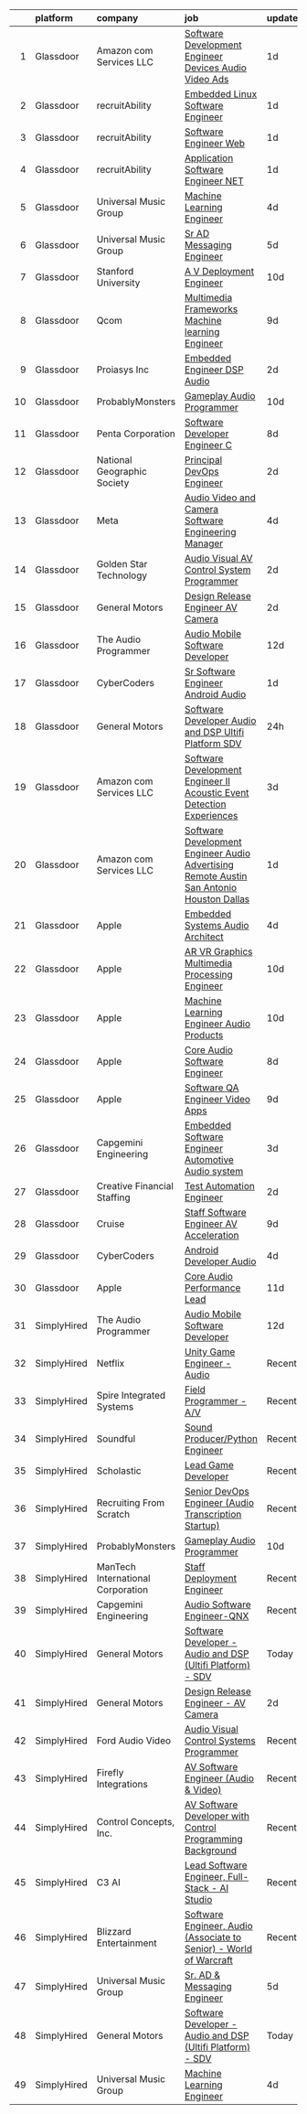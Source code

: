 

|    | platform    | company                           | job                                                                                                                                                                                                                                                                                                                                                                                                                                                                                                                                                                                                                                                                                                                                                                                                                                                                                                                                                                                                                                                                                                                                                                                                                                                                                                                                                                                                                                                                     | update_time   | location                  |
|---:|:------------|:----------------------------------|:------------------------------------------------------------------------------------------------------------------------------------------------------------------------------------------------------------------------------------------------------------------------------------------------------------------------------------------------------------------------------------------------------------------------------------------------------------------------------------------------------------------------------------------------------------------------------------------------------------------------------------------------------------------------------------------------------------------------------------------------------------------------------------------------------------------------------------------------------------------------------------------------------------------------------------------------------------------------------------------------------------------------------------------------------------------------------------------------------------------------------------------------------------------------------------------------------------------------------------------------------------------------------------------------------------------------------------------------------------------------------------------------------------------------------------------------------------------------|:--------------|:--------------------------|
|  1 | Glassdoor   | Amazon com Services LLC           | [Software Development Engineer   Devices  Audio  Video Ads](https://www.glassdoor.com/partner/jobListing.htm?pos=128&ao=1136043&s=58&guid=0000018277117ff895fbe2cc4c1ccfe6&src=GD_JOB_AD&t=SR&vt=w&cs=1_60962e5e&cb=1659855012202&jobListingId=1008054960608&jrtk=3-0-1g9rh30112i74001-1g9rh301jih5g800-cf048f911824d4c2-)                                                                                                                                                                                                                                                                                                                                                                                                                                                                                                                                                                                                                                                                                                                                                                                                                                                                                                                                                                                                                                                                                                                                              | 1d            | New York, NY              |
|  2 | Glassdoor   | recruitAbility                    | [Embedded Linux Software Engineer](https://www.glassdoor.com/partner/jobListing.htm?pos=105&ao=1110586&s=58&guid=0000018277117ff895fbe2cc4c1ccfe6&src=GD_JOB_AD&t=SR&vt=w&ea=1&cs=1_ec9be548&cb=1659855012193&jobListingId=1008056063426&cpc=C3517E2410EFB392&jrtk=3-0-1g9rh30112i74001-1g9rh301jih5g800-985c71cbc24c68eb--6NYlbfkN0CGG9KWCDlpnNsyBDyIiP_Q0811kl3MMa1wmNp0I1WtkTaTZU1gJWaiKEGe9oYuZ3CLJpEPy_NdrcCKDqx-oF1RQZhjFpNyvkJ2KWt41UqBLIS9h3jORJuXsE1b0jk0apAyExV63sXROLFOic9C42l0DdcV-5r3886gNoi9KcSYxaHEMFmIacGZHVimv9PntZwX9NhBJszHlRyNRL4wPg4HWeYE5OhYhBT8S-IZGItEoKCSRRS7WM0EXwSsM_7rmROIxyAyiJ_TMay7kSrmeUMsDkvKBcx8IcDhtXP4QtfkewSt1W1raiRsYbDqLkyvGnFw97LvLFxtqdp4lNjsB1sKS9CLk1jRzUtp4Np_iB6WlfKjCxM5L1AW355v40F9tqmYTOaXpche6tcrs7Npr-nJ4U6XlXEJMoYBhdclH-UGuCy_IAYzpfpp3LRU_nm9P4_xmmVTce9TNL8BG9korqoM4nJ7szjKdt6PjGOesNtcjEHDiNJMar-imrcEakRoxdTwtHkvqBnsmr52UEJP4g78)                                                                                                                                                                                                                                                                                                                                                                                                                                                                                                                                                                             | 1d            | Anaheim, CA               |
|  3 | Glassdoor   | recruitAbility                    | [Software Engineer  Web](https://www.glassdoor.com/partner/jobListing.htm?pos=111&ao=1110586&s=58&guid=0000018277117ff895fbe2cc4c1ccfe6&src=GD_JOB_AD&t=SR&vt=w&ea=1&cs=1_7b75a3d9&cb=1659855012200&jobListingId=1008056063431&cpc=3DB599BF2F4828F0&jrtk=3-0-1g9rh30112i74001-1g9rh301jih5g800-5d284100b6cfef29--6NYlbfkN0CGG9KWCDlpnNsyBDyIiP_Q0811kl3MMa1wmNp0I1WtkTaTZU1gJWaiKEGe9oYuZ3CLJpEPy_NdrVbgbDVyCjbalbiz3W4hbNRCQecK7odJsymeaL1He6CEaA6KoUhtqoZvY2J9IPs72UfkCfTy-6t9TqA1z8K9lgQ1sAM8lSfJGRyHoICFHNdkBDAmlSOFt1GKaH8FfQO5O0hKMPk9WsHHB-rsSBymHEgqdW_oTRzaNSoNcFSwDGW4ZmG5rXHsbqEJoIMnKTv6CT3YOPnT1DH3dgg-69Y_rbpd_zbB-hSyaBPJBpaTQYOSow3DM0dQ9EenIFeIat0w62vOSZ6U0ONwk4DTYsRY35k5Z8CsBz15Mosaeuywm__fwz6vIFKB1r-YBijDmg9thvPvGNmj8BRXr0mflLGiUCLXm1GiQgXjVM_zdj8xryjlUAbAlqUXjuJlzogxCM2ZesHZYVJ77HbWrNmh8Hn1ml2WedSuM6t73oSGEPVBypB6NEWaFMg6AoVJb3d66R5vM01Z9IALU7De)                                                                                                                                                                                                                                                                                                                                                                                                                                                                                                                                                                                       | 1d            | Anaheim, CA               |
|  4 | Glassdoor   | recruitAbility                    | [Application Software Engineer  NET](https://www.glassdoor.com/partner/jobListing.htm?pos=113&ao=1110586&s=58&guid=0000018277117ff895fbe2cc4c1ccfe6&src=GD_JOB_AD&t=SR&vt=w&ea=1&cs=1_d38b50d9&cb=1659855012200&jobListingId=1008056063428&cpc=FA84DF7EA1EC2398&jrtk=3-0-1g9rh30112i74001-1g9rh301jih5g800-12aa4dc1b22e5769--6NYlbfkN0CGG9KWCDlpnNsyBDyIiP_Q0811kl3MMa1wmNp0I1WtkTaTZU1gJWaiKEGe9oYuZ3CLJpEPy_Ndrcw1V1b_z7Gy-clwR5tcezVdxcb72FHVSSXantAScYt07qC0aq_ivJZdDuQ3_q1y4EHhFDmM4Q1b4Dh32ZX7LTvufj9vChR8Dt_3l79iR21JVuHyXhIk--5zsw_VjKR-qZR8t0O1kd6HySPaNC_M7ck-CpVbFZiT2iqKiaZSQ2Jw-H4bKcFE6ISD9NR9z24F1gFdjbtK6KtImLa-ekx-nKrxOQxIZ_VRWR8ePqcan_89nJQCFverbaqldiDkpW3Pt393FpOkiU1PBwsJGkRrInm0W9GwXfEGtqMiR8ZYuO-52jNbjUd3dStassbftgPu9or5u5ZlU5v-fCbMJ9MIl8IlhkRY70VghCYaSkexYhLjV1ygfqpLEO6QX48ZwufCh1qawVfYd8LWk2PAjwN1J-MkIm9kTSRML_Uyryq0TJyvlI2YgaGGmJupPFfpM6O45YtqM_Bm_j9R)                                                                                                                                                                                                                                                                                                                                                                                                                                                                                                                                                                           | 1d            | Anaheim, CA               |
|  5 | Glassdoor   | Universal Music Group             | [Machine Learning Engineer](https://www.glassdoor.com/partner/jobListing.htm?pos=123&ao=1136043&s=58&guid=0000018277117ff895fbe2cc4c1ccfe6&src=GD_JOB_AD&t=SR&vt=w&cs=1_34c49ac6&cb=1659855012201&jobListingId=1008048376434&jrtk=3-0-1g9rh30112i74001-1g9rh301jih5g800-37c3bc3a8c627dd4-)                                                                                                                                                                                                                                                                                                                                                                                                                                                                                                                                                                                                                                                                                                                                                                                                                                                                                                                                                                                                                                                                                                                                                                              | 4d            | Charlotte, NC             |
|  6 | Glassdoor   | Universal Music Group             | [Sr  AD   Messaging Engineer](https://www.glassdoor.com/partner/jobListing.htm?pos=121&ao=1136043&s=58&guid=0000018277117ff895fbe2cc4c1ccfe6&src=GD_JOB_AD&t=SR&vt=w&cs=1_1c1aa11c&cb=1659855012201&jobListingId=1008046222380&jrtk=3-0-1g9rh30112i74001-1g9rh301jih5g800-1842bdc6e053304f-)                                                                                                                                                                                                                                                                                                                                                                                                                                                                                                                                                                                                                                                                                                                                                                                                                                                                                                                                                                                                                                                                                                                                                                            | 5d            | Remote                    |
|  7 | Glassdoor   | Stanford University               | [A V Deployment Engineer](https://www.glassdoor.com/partner/jobListing.htm?pos=124&ao=1136043&s=58&guid=0000018277117ff895fbe2cc4c1ccfe6&src=GD_JOB_AD&t=SR&vt=w&cs=1_ad26223b&cb=1659855012201&jobListingId=1008033533067&jrtk=3-0-1g9rh30112i74001-1g9rh301jih5g800-d5909d11ea1ebe5c-)                                                                                                                                                                                                                                                                                                                                                                                                                                                                                                                                                                                                                                                                                                                                                                                                                                                                                                                                                                                                                                                                                                                                                                                | 10d           | Stanford, CA              |
|  8 | Glassdoor   | Qcom                              | [Multimedia Frameworks   Machine learning Engineer](https://www.glassdoor.com/partner/jobListing.htm?pos=120&ao=1136043&s=58&guid=0000018277117ff895fbe2cc4c1ccfe6&src=GD_JOB_AD&t=SR&vt=w&cs=1_bd08827a&cb=1659855012201&jobListingId=1008036936094&jrtk=3-0-1g9rh30112i74001-1g9rh301jih5g800-139959b0956e6886-)                                                                                                                                                                                                                                                                                                                                                                                                                                                                                                                                                                                                                                                                                                                                                                                                                                                                                                                                                                                                                                                                                                                                                      | 9d            | San Diego, CA             |
|  9 | Glassdoor   | Proiasys Inc                      | [Embedded Engineer   DSP  Audio](https://www.glassdoor.com/partner/jobListing.htm?pos=126&ao=1136043&s=58&guid=0000018277117ff895fbe2cc4c1ccfe6&src=GD_JOB_AD&t=SR&vt=w&ea=1&cs=1_1579ce90&cb=1659855012202&jobListingId=1008053743875&jrtk=3-0-1g9rh30112i74001-1g9rh301jih5g800-659437cdbef56ec9-)                                                                                                                                                                                                                                                                                                                                                                                                                                                                                                                                                                                                                                                                                                                                                                                                                                                                                                                                                                                                                                                                                                                                                                    | 2d            | Framingham, MA            |
| 10 | Glassdoor   | ProbablyMonsters                  | [Gameplay Audio Programmer](https://www.glassdoor.com/partner/jobListing.htm?pos=117&ao=1136043&s=58&guid=0000018277117ff895fbe2cc4c1ccfe6&src=GD_JOB_AD&t=SR&vt=w&cs=1_a5f705f0&cb=1659855012200&jobListingId=1008033886214&jrtk=3-0-1g9rh30112i74001-1g9rh301jih5g800-d9820e05f0459027-)                                                                                                                                                                                                                                                                                                                                                                                                                                                                                                                                                                                                                                                                                                                                                                                                                                                                                                                                                                                                                                                                                                                                                                              | 10d           | Bellevue, WA              |
| 11 | Glassdoor   | Penta Corporation                 | [Software Developer   Engineer   C  ](https://www.glassdoor.com/partner/jobListing.htm?pos=119&ao=1136043&s=58&guid=0000018277117ff895fbe2cc4c1ccfe6&src=GD_JOB_AD&t=SR&vt=w&ea=1&cs=1_f23294c8&cb=1659855012201&jobListingId=1008037831208&jrtk=3-0-1g9rh30112i74001-1g9rh301jih5g800-d73255a299afaf29-)                                                                                                                                                                                                                                                                                                                                                                                                                                                                                                                                                                                                                                                                                                                                                                                                                                                                                                                                                                                                                                                                                                                                                               | 8d            | New Orleans, LA           |
| 12 | Glassdoor   | National Geographic Society       | [Principal DevOps Engineer](https://www.glassdoor.com/partner/jobListing.htm?pos=122&ao=1136043&s=58&guid=0000018277117ff895fbe2cc4c1ccfe6&src=GD_JOB_AD&t=SR&vt=w&cs=1_afb730c0&cb=1659855012201&jobListingId=1008053658785&jrtk=3-0-1g9rh30112i74001-1g9rh301jih5g800-a115417848ccf36f-)                                                                                                                                                                                                                                                                                                                                                                                                                                                                                                                                                                                                                                                                                                                                                                                                                                                                                                                                                                                                                                                                                                                                                                              | 2d            | Washington, DC            |
| 13 | Glassdoor   | Meta                              | [Audio  Video and Camera  Software Engineering Manager](https://www.glassdoor.com/partner/jobListing.htm?pos=102&ao=1110586&s=58&guid=0000018277117ff895fbe2cc4c1ccfe6&src=GD_JOB_AD&t=SR&vt=w&cs=1_811252f3&cb=1659855012189&jobListingId=1008048424140&cpc=1D891ED3EFC3904E&jrtk=3-0-1g9rh30112i74001-1g9rh301jih5g800-2f3e3f080289ccc8--6NYlbfkN0DYl4UJW4r1Vl7FEn6T9F-rD9lpC-0oMJVSiWjK_MGUd8e8cHXcpv6KPyjLHZEfqkUkuW4FeZdGHDOYIbKXpOVzpgHYmd0Mdxqbqr9bWX3wOX-YPwUGzzOCVebAPW5gJCa7KI4uayUPCSFg0Fa9x7a0yOW_XMVHtA9I4R6GFxvKRwny0T-wmqiD_LqxCY-RiiVsN9NqARkNrHqzcRdzUdLGNSNkd9M_gUJPpuT8C8tAl7JuQO43ijZLfnLGL5JjmcE0zbHcnKEedVzBAtxI3tTJV9kW3mAnEaC0AHthq7z4DG9tQVjGejU8UCcb4i2Z-J2-U6cJ6E0MNz-ktmozfNN1N-SXSvi-ZcM_W49RwmRkzCgfv-Ze2OrPOpYHifmSTpUQAOCbTx8Rejep0at1Ffkflvw5Hxb2QQGgaLeUwJbJ0PZGZO0sTirrC_X--L9Gu8H3K5cC37XV23e04lWvnZApC8l669vqcZsfuKuTbwmsyl4-kKSBMulMllKvu7ek6SnM79Gmxofs5xs1tvaqfOG8AxnWkWa_DvXVpdpaAf2e0wWcJjmhyNT2liejxoelsVDekifDCK8gS48Nj-4gfjzLte_-lSU3dyUVCA6Twr5q_LvRet3RyRkwy7CU_yje3xmkBkvX1jKDTs4Cv43kSyfmGMa60iahx6vMIraUoCwI-UKpNpHT6vjYVsLG67uT2dvS4ihRR3_TPPVpfxa8sAhAwTbATuCJgmz6umfimfEyGn_zq2t0HfI1AL9v20kFvJTs_FKKbXQHlPdz8J19XRJxil0QARIx4fT6NOh4D5ybPWTs2Ysup_YnZ08-dxPdHZxnKenUg8FuSoDDvWFkfsxvx4kYW58JJrkfQD1UKvNb9_NZIwdrbYGXvSiDAwe4A0qPd_8MQWvuug5IN3M5nRxZd7vUQ4JQCZU_MeegodPXd0QJkmyyln-z3l2QDHX3siu0W2ItZCaBnyzSLgfftwV8YwpmZOBJrU3PlFyiNotg0MMJBMzgzuMTDiZU_ihIEd1-T6lOa2a__AlJcf2Ihpa5TBoDd6l_leBoGsJzLdkgBg%3D%3D) | 4d            | Burlingame, CA            |
| 14 | Glassdoor   | Golden Star Technology            | [Audio Visual  AV  Control System Programmer](https://www.glassdoor.com/partner/jobListing.htm?pos=130&ao=1136043&s=58&guid=0000018277117ff895fbe2cc4c1ccfe6&src=GD_JOB_AD&t=SR&vt=w&ea=1&cs=1_f3283369&cb=1659855012202&jobListingId=1008054205957&jrtk=3-0-1g9rh30112i74001-1g9rh301jih5g800-7720c9bd74491139-)                                                                                                                                                                                                                                                                                                                                                                                                                                                                                                                                                                                                                                                                                                                                                                                                                                                                                                                                                                                                                                                                                                                                                       | 2d            | Cerritos, CA              |
| 15 | Glassdoor   | General Motors                    | [Design Release Engineer   AV Camera](https://www.glassdoor.com/partner/jobListing.htm?pos=129&ao=1136043&s=58&guid=0000018277117ff895fbe2cc4c1ccfe6&src=GD_JOB_AD&t=SR&vt=w&cs=1_62f37a01&cb=1659855012202&jobListingId=1008053707807&jrtk=3-0-1g9rh30112i74001-1g9rh301jih5g800-fe5bca74621c6890-)                                                                                                                                                                                                                                                                                                                                                                                                                                                                                                                                                                                                                                                                                                                                                                                                                                                                                                                                                                                                                                                                                                                                                                    | 2d            | Warren, MI                |
| 16 | Glassdoor   | The Audio Programmer              | [Audio Mobile Software Developer](https://www.glassdoor.com/partner/jobListing.htm?pos=116&ao=1136043&s=58&guid=0000018277117ff895fbe2cc4c1ccfe6&src=GD_JOB_AD&t=SR&vt=w&ea=1&cs=1_b97619eb&cb=1659855012200&jobListingId=1008027500128&jrtk=3-0-1g9rh30112i74001-1g9rh301jih5g800-5577c34fff10c438-)                                                                                                                                                                                                                                                                                                                                                                                                                                                                                                                                                                                                                                                                                                                                                                                                                                                                                                                                                                                                                                                                                                                                                                   | 12d           | Remote                    |
| 17 | Glassdoor   | CyberCoders                       | [Sr  Software Engineer   Android Audio](https://www.glassdoor.com/partner/jobListing.htm?pos=114&ao=1110586&s=58&guid=0000018277117ff895fbe2cc4c1ccfe6&src=GD_JOB_AD&t=SR&vt=w&ea=1&cs=1_7b1ef44d&cb=1659855012200&jobListingId=1008056008914&cpc=F4EED0218A761C36&jrtk=3-0-1g9rh30112i74001-1g9rh301jih5g800-5325957d0a39f5a1--6NYlbfkN0CpFJQzrgRR8WqXWK1qKKEqALWJw739KlKqr2H-MSI4eoBlI4EFrmor2FYZMP3muM1R3d7150P3Mg71lHRiHJoi1MpELDGFi1gMyzNMr-2iMKidvI62HnROANrcFuUGYJxFOPJ6ODQc0z41dr_pvRnLJfgqB7TWwGxYEcSTTLH0gIQeNLne2hePtPyuFEiAcuacvbyzjhdGbCzGQ-bbE-3pPHKkTw05fjReL3A1YeW0uSktz8WS06Xwsl0z1UeZqw6Nl9t1cQVEOFAjwEOecjbPPAbLcIcVUnL6VfAvWde-aHp9oJJRBuWjpeVVAAsAZvwwEai9jxWrX12Qt7tg_OyXLO9B37XhUUfNohojAMhIJZuoK9TjI1V8rJmTq_VbG7p3bH3LtashLaRlFb8e3m8_7OUNn7QhlEHLBHzK88y2pdoeuWjEDcfWwV4teJm3BxS3-dCmJxdu9k6Z4UOOZUUx0RcmfQiWRRGb0zAlSPjc4Slei4E-WV8dgz75MeNTNaUEm8eAkoGen8DCM10PI8L1KLpFrrc3ftyfLGmY-8Ll74KQHWetrIf7xNZx2e3o77nCljS0KaB8_XvUghNfVIn2vWR-EmtJ8lDgPUq3TpWix-3H7PWqXSdAgupzH8bn8sGVtCDF5Xt0LNsccVN9zaHwkqVH4RpYVOJadLPGJwvAqXJL38TzoKKxH1zvU0kh6-_5nMnHiT1o0VHrSrh7S-PXyDduYpeAYr2vbMQHi6FCHxnKG4h4iXGtGxymWAL2ns1RKFxF0f8Hn0PtjB4dLF0gyXoWMA5KD3wzcjvoazUQPtXM70KMIQnB3G5sTuKWfeatvyV7J0MDx89VAMiG6eUQpk1va3CCpmBsgrzkPlSxbg9wjMiOL0T9B7cNSgmzGdA5DaYJqbEgvttd2MTNHp-seZQFOBUPnDOOQ7xq4Vl7CnDc9bmfrDoKk3-wG-0w78e6pHYq6J1hIGUyUZS8bb3C8ggngpt2BiTfAasGlU1dPQ%3D%3D)                                                                            | 1d            | Encinitas, CA             |
| 18 | Glassdoor   | General Motors                    | [Software Developer   Audio and DSP  Ultifi Platform    SDV](https://www.glassdoor.com/partner/jobListing.htm?pos=101&ao=1110586&s=58&guid=0000018277117ff895fbe2cc4c1ccfe6&src=GD_JOB_AD&t=SR&vt=w&cs=1_5662955d&cb=1659855012187&jobListingId=1008057355346&cpc=217C45A42544DB93&jrtk=3-0-1g9rh30112i74001-1g9rh301jih5g800-99646fdc6051510d--6NYlbfkN0BqJjBsvJkVIRVupdyx-l7jJlkPL5nU6SVET5Mq4mDejYNChVrcc2tY96PpIzK0iDT0-ppvSntYXGkUM2KhYu99tfSnugkZndyRRc8xeEkvwvOs8rCY5qV5-3o2nfu_3306i60c-R3nDHkK36viQ8blFw1GFBRHDmZB0ZneN-0NpuQ4VhuDrGPGcudKla84xOWG8U-L9rHFoXXRj_1LpZbBpQzDtkiiCgX_vsAvrTlbLNJPoxyYwULdsmznDjRJp1SuJHuH2jT-IbvfY9WWxs55n390YG_fAk_4o_ouNitxTfEyhkfE_ngPvl2tNEHQLq66ocvMLaJ1y5V07L8H4ZglGjmHRlZ5M2owl4d5tOpVkUsy_EiSyc6WPIzGboaYXsS7BoAR7C1f3GC6Ujg-_1yCMOAS57ZA5s9bpFC_LE1VL0rq3NgaqG9SMATvCLSB9HNxRvcTqKt7IfxYxFQoaak2EO_Bm5tBSb4B_axnhcgHlWtyKRCF4F2IqBDX2nLHRgTgR_uKXPymuMyZl2zFTVqoV8Mlxlbq-6fjdCb58SsSA2JM9co3xablcCw1X250ZyNr8PTLdKU4ug%3D%3D)                                                                                                                                                                                                                                                                                                                                                                                                                                                                                            | 24h           | Warren, MI                |
| 19 | Glassdoor   | Amazon com Services LLC           | [Software Development Engineer II  Acoustic Event Detection Experiences](https://www.glassdoor.com/partner/jobListing.htm?pos=127&ao=1136043&s=58&guid=0000018277117ff895fbe2cc4c1ccfe6&src=GD_JOB_AD&t=SR&vt=w&cs=1_44a7d4d0&cb=1659855012202&jobListingId=1008049350677&jrtk=3-0-1g9rh30112i74001-1g9rh301jih5g800-deab3c902481359f-)                                                                                                                                                                                                                                                                                                                                                                                                                                                                                                                                                                                                                                                                                                                                                                                                                                                                                                                                                                                                                                                                                                                                 | 3d            | Irvine, CA                |
| 20 | Glassdoor   | Amazon com Services LLC           | [Software Development Engineer  Audio Advertising   Remote   Austin  San Antonio  Houston  Dallas](https://www.glassdoor.com/partner/jobListing.htm?pos=118&ao=1136043&s=58&guid=0000018277117ff895fbe2cc4c1ccfe6&src=GD_JOB_AD&t=SR&vt=w&cs=1_f281c5da&cb=1659855012201&jobListingId=1008054950380&jrtk=3-0-1g9rh30112i74001-1g9rh301jih5g800-2572665231379516-)                                                                                                                                                                                                                                                                                                                                                                                                                                                                                                                                                                                                                                                                                                                                                                                                                                                                                                                                                                                                                                                                                                       | 1d            | Austin, TX                |
| 21 | Glassdoor   | Apple                             | [Embedded Systems Audio Architect](https://www.glassdoor.com/partner/jobListing.htm?pos=115&ao=1110586&s=58&guid=0000018277117ff895fbe2cc4c1ccfe6&src=GD_JOB_AD&t=SR&vt=w&cs=1_0a28df2f&cb=1659855012200&jobListingId=1008049134557&cpc=3BA4CE39D5B5DEF5&jrtk=3-0-1g9rh30112i74001-1g9rh301jih5g800-690c2dd446c4f006--6NYlbfkN0BvKrLyj5gPmtZO9T8euul8TCxuuKNOtzRJOomxnwSEodTz2Bc-sPZlO_uSwsktAeiU4zHegBUZpi8XPw-oxS-goSYRuOFtrHA2dQx3EICNZAM4u9SUnWZ2C7HeU5IEJ_gqpDMuel2quIFnlxzH2btZTH67CRdqcqu7Q-txdmyljfsPpcYhAtI55H3PtZ2ZlIcyHfQIdRd3UBH81nT1QH3AMFOENaZfob7nQfemjBA-RjNj8WhgYDnthMEpfPfmjNP0kDAYhV-TbG6K8AJh3daSJlzhWSKNTZ7I0sikFMi9zmq2rH0I-vy6-oCesFl0SPNynFb75y-OBcd5oA2sBFMwJF8z_CStTEW8VzJZp3G-mWNoyaOqkCu2AZ8Lq8_s_9t0zkLIvcByF_O0Z8ozXbKNijht1mrwHAI2TQvpQq694jUvSxXJwpTGOF5aygCorQxQ_wgiF8KM90uRqQW-ztZlTb7X8KfAnp8qXdMAJ4_Q_xUVwFcnUT5lbb0Gn6WY6xmLpXS1dd65s2e2dNCSY_AK0LcqATTgzYy_0fWPPGYwfsamWvANqnpFr7aqKw09UUt13BWH3Ml0g1d-hCt6VKCt8UG0Z6Z8SKPZe5_0HDqvp1iOvaiavgSJbwU1Mxry0J2fZlzLzRX-xS6d_CF9cG_JJoqv7eDGraPMl_4C7h_BGGuYSufCi6Lke5vXjjKyZ8XdISRNkRsGlN4WblEyrh4wIfFT3SapmfjKMskcxUQF2oPU9e6NZuBmk0KMlIRabkfi9Zn0GIdZCd4EJ_PE8-KYjFr5m-n8h_SBZ6aZtG9s0hMEfCBS6KW2C_R4fvGkeAqxbPQCtsES9P0xTH1hBDMsntkCg444bC3BJxPNZpI-5vYwoeouJ3HyGAISBkDX8s-UyWxz96Ka-egk_7oBZj_mL-WJlwQbo4lOd9srm0h-wUs_ILAuYpxZfCiV2rHOZH0wpOxS9KwE1ogtBoe3xJ6Q)                                                                                                                  | 4d            | Cupertino, CA             |
| 22 | Glassdoor   | Apple                             | [AR VR Graphics Multimedia Processing Engineer](https://www.glassdoor.com/partner/jobListing.htm?pos=108&ao=1110586&s=58&guid=0000018277117ff895fbe2cc4c1ccfe6&src=GD_JOB_AD&t=SR&vt=w&cs=1_b50bfb36&cb=1659855012198&jobListingId=1008032497110&cpc=C4A69CCDBB3B9599&jrtk=3-0-1g9rh30112i74001-1g9rh301jih5g800-c014a12952b24f75--6NYlbfkN0BvKrLyj5gPmtZO9T8euul8TCxuuKNOtzRJOomxnwSEodTz2Bc-sPZlADHp0xxmf8UDg7Wsy5zwi6IKZ49qjVcmzwfkwEGZdkTC0p5Zel-KIQw_vw_g0O2Cx7bahzzv6uRweq12Tye9PKkwe8Cs74iAPab-k3Uvr96HzxdaJnKN1gyuxGFcfN1QQXmYmWAZwFn-lpe7KmvvzF6tkE8A7ixp23d7oKogvLRblT9ZJ6uPMoAbKKqCTMR4Mm3rZSuYRtDi39FRGve0j1L-H0Qr7TdpR9Bmwe-_IQbAcFjuAwit7zU8KVwtxHN1q17DX4EJqwwXDvsIwbSM3G1fSNM39zdv4FIJIbL2CihyWOYyIUBKCLWm8m4dchbcDUnony48xFfqYFOijW2x0SQjmVmOIXHb1iKb2h-yWIFMfcdIIjRx7nfQx-tsYz-juQk-phLg2HN_enUMcfLgycoY4T_FGNblQtyTS3WbrNzhgbHtJ5bLwoyCMqBWjD71OgdKP89zJBY1KSj2JOBBIvJjvMe6sVObSesjtLyFUEVnnQbWbEh5p2Y0CNQLgF3AzvcPr-4mWqV25MNqEr84YYOLVjhm3Ij1Dd1DbEdChPfY6LoB-6D0bOJdFJ1FeldDlb8_R84kJ-X_zIBmHaPhuOSDitJ1aObxNwvWVu6OjD_hvEz1LeYSfmaeNP0RJr122yRrp3TFMWnnkxWnpE6DRlVWH3uiK7oRybVFvFJqC7vH2vJdhqj1GF_5VsjryZWGP1WZVrEDpWrlhRm3CXiDlghnDdC-rVyaTj5npJoZA-DXIlbeiL6uqLkkEjcqZdoHC3--ucWxp38CHvDgjLeCeyid0-u2qIGyUYkcX1D6VZ3WFJMSRaAIGe7uasgPBZsSvgy4eB-WZsv1IvFCcHyLJeIc1EqVy76xUb-RPBp5zCmetoHuD_T4A8t-7YNGdqYBS9QIKTEWm_U3kzAgWIWpTQtbv2pkgoqSCUdfinMhkZI%3D)                                                                                       | 10d           | Austin, TX                |
| 23 | Glassdoor   | Apple                             | [Machine Learning Engineer  Audio Products](https://www.glassdoor.com/partner/jobListing.htm?pos=109&ao=1110586&s=58&guid=0000018277117ff895fbe2cc4c1ccfe6&src=GD_JOB_AD&t=SR&vt=w&cs=1_76c78dca&cb=1659855012199&jobListingId=1008032497230&cpc=B076152010A3B66C&jrtk=3-0-1g9rh30112i74001-1g9rh301jih5g800-2233220038d1d842--6NYlbfkN0BvKrLyj5gPmtZO9T8euul8TCxuuKNOtzRJOomxnwSEodTz2Bc-sPZl8WPllYOnI2jMOUC5unZTn1X2Ml_o7yeoma_00Ty-rqNS7fUgPCpb3cL61x2yRpuG-9qblstdrin2xKRXHsl_ACE1WmxcruYDX0jrMBDGKb_N8QaO8-ChzGJjWXaawzgJZHzMsTBXpf3Js83gjsVOL1BVlW94tlWDhoZp88EnaHE0-crI1fDSOdSCvAIoilAtCSvRhGU1kRhTXBtUhFEXUL08zJE_GuDmH_D8OvLGtL2eZDGSVRRKC5XY96LzOwzA_aQW3t7ewxr1MiEfYwar7Ho4_3KzrtrveT46zAyHMEpIcqSy_zSsanlo9nsiioNVYt-1dC9QLRnZnpDVADqI0lvIN489kVVSha7RPlvkF-q_J1S4397KaQPwDyUIMLbMTTlrJcKwuxKH-rfjKBWx8GdrRMIxDUGvVUmxOLFS6UDdo8QGsdyLTL9s7Mr4l6hQmZ0OiY0ZTLl0zs5FYTmRaa_B5LfLmY74Ydeyf_TP4uwmexUjQwQkG6vb6Q7C9pz3vKNx_T82xVLYWZjVUJf4Gmw2oKWaNG0Evu7un_DmkY3-E02n0NsogDE6q4dZMdu4DR2HK48gY40QqpIstmtyIMjUjKK9kLsXpbbj8uhlFCu2mZ2X2HX1Co7X7OLxf5CUOiquyGtI_9M6SHbSjixrvU9od2FVbzM1PudiKOuiTnAXsx1M-Rw9vv4-5Nmp5IEP6YQT4P9MznXxM_9CvzHXFPkQpxM0mrmFAyuy3BIUDkbemQfkYjMCrbJ1fgd84lnGUoyeRzJBhKRNxkaLxG4bJL61gEheaAfRKvhCygQhIa6hly9q7fgkd_JsXySfcDAS1IofFzEXeNooD2AeWGR3TkRQwv50-GuSJ-beJXdEH-LyhfZ3HZyqt0vXW6CPmADDNZ_zh3_UvFJyv5sGy2YmFPSekTjsqHOPhqzSr9dmAvang-eJleAVvw%3D%3D)                                                                             | 10d           | San Diego, CA             |
| 24 | Glassdoor   | Apple                             | [Core Audio Software Engineer](https://www.glassdoor.com/partner/jobListing.htm?pos=106&ao=1110586&s=58&guid=0000018277117ff895fbe2cc4c1ccfe6&src=GD_JOB_AD&t=SR&vt=w&cs=1_11e5eb55&cb=1659855012194&jobListingId=1008037474064&cpc=FB7E4A1762AE5BEC&jrtk=3-0-1g9rh30112i74001-1g9rh301jih5g800-fc681dfc82c9c49e--6NYlbfkN0BvKrLyj5gPmtZO9T8euul8TCxuuKNOtzRJOomxnwSEodTz2Bc-sPZlC5mDe-NOaJhowMPiq_AlqI6CVysiVSntqNOhwJ2jCgfg4X4NH55gD3QuJw2dXtgF_FloSSaykJKG2m92lIQdELOQd3tQY5ZyHFJqBDTQD72gytyrubtY_srSQQUjBpDBKgqTDRmtD1p8Kyu4JqKkoteXXjrdk37SBnvKEu7xuHp0DJu6NEGrXWx0dtsfdBoz_LZ0-YnYhW8V_BvlrWKZzB2P5I4Y-T2wgFNHdbzJjxdXexaXzZsh8t6Rg8ygAPdq8VT0JbI6E2jRmBHG1zNrVQn4RyWj4Tt_UxQ8ZVrDNhcPWt2whObcRVR1omdvXs7BbgcN7JLlZopUtR57Ph8TN3dm-9Axjb7DmT-QuhjyVHkPmkS4eVoQLiVpRnlQ_WD6VpVggracfs5XitZrYOZYRv0gwlJcrITm9mdc5CQdXfgL_MwFkgdkk5dCd0HA4qG23zofOaKBCU8fRZj5WNYSoS5LeW2GczU1g28ZIE4x1uSET_fShqz7EQ61S2jjQWu93ljfvT-kejLrw7ZezOltHM2bT58pqTxyJP0UHcDfLUqAdtnFbkaKqttcqR5dKR04EGYhqqh4jOucERkD1ijsRS-c3zgB3xBlg8xDY3xNWk0-7ZiHfaKzOhpkaYSZSLdrNh8dzfg9Egs61jSlopflN9xWrq-VxztPM05o5gop0kElj0IX5pdjHAeEpwY0--ijVS6O0Mje-a2KkpPTqa-GuN3nzgFzGpiuHGaiL9yW4mEKHMfDgUbTfXjmhupeO_YSIwVMc-EQEBbNk5MlLS7HYPppDWi3Kl01_uqaxLhvb9OOS71ITDzZmH5_H2FAFPl8rm8SYDbYKArDnqjAJE8vTvBXbY6wTN_B8GAtSpiMuvMMqZ_yX_MuoXiJs47RTpYQUeQKYwBxLTWKpNeU9RLvWgIJqXI0tTqz)                                                                                                                      | 8d            | San Diego, CA             |
| 25 | Glassdoor   | Apple                             | [Software QA Engineer   Video Apps](https://www.glassdoor.com/partner/jobListing.htm?pos=112&ao=1110586&s=58&guid=0000018277117ff895fbe2cc4c1ccfe6&src=GD_JOB_AD&t=SR&vt=w&cs=1_2e167824&cb=1659855012200&jobListingId=1008036908067&cpc=AC285F3A3ECA6BB0&jrtk=3-0-1g9rh30112i74001-1g9rh301jih5g800-dabdf8d92c3982ab--6NYlbfkN0BvKrLyj5gPmtZO9T8euul8TCxuuKNOtzRJOomxnwSEodTz2Bc-sPZlt2Zgji_QUXG05FmPmPHveF-Gg-IePH87CLIq70BJsMwyNPY7xIvv1yEeO0Q9Z_YfJpVaeh2pofn8C3h1GA0CBqzmHSZACRjSIo4grlM7zcexUS-MqYvDGDZoY7VW-04p54taiHVxS9nb2BUsC3RhFpjuXhvGqoh-9ESsBzZ2m2Eizpnv1Qf0t9jH5S5XUDEW3M50Awi_mVZnSS7orB2RrmRLRe1RZ4GyYEJq1HGeH3BpTw2dWkjA91Xb6Ze6AC4lp1M2TLvvdAkTlXJGWlALmWmGysLNt0Ly25mrwO1Lkf7Gd8uJDfL-8nPe5r4CuQJ_HggrV5AhKDwDPH3EtJcj2sufyCxlwmWHoyCFwmzGRfXG9oEemxQdGHtmCbTPUf2-PFUIO4tuqX52NU-sQg_oNKVDRgmgdmAEQ7Gv2hY34lUHPnnF9KdreZ1RxwYIks1O36GDo3K3o9xuBu_GsCStaEWYwFSRAYIa600rV_958JfjJV0i3Tc6B8aVfURmtDFrrNUrlSE1i1hXDVPEef5GkIoK_NkUZxOYNPMOfXSX0XooSGXSAwANshaVF47T-NtQH4iMt6PfJi0XUoQswcUx_yMrQZibRWMW9Ag5Ot8O-Q8QCxVK7hQqLEjk62xMy3E7mr5vWlgs_cIfq8hsGqQS_J1Vdt1fWi_J_kzsJ-Pe65KWY_uX69xopt2XRpLqqwu-KqEub138Xgm4hV_rWUY-DyxK1nyuWo-ePur6gb1w4VK8mPm9KV2wMM07raaSBZdZmmUdwIIG_4EguQWRGV29mxulmbcRO1tDU9z9NNvs0fNAifuLpRQA3PoThlq4kMgTB8hmDMbp8qA2hwwL3_sZbMMJfsvZ8WJCTnpWTX53KWcU4AQFHI7W9M1ZRyk68OxO2IUu5-MjHIZeX3Z8mFPbGdTTZlOv70Wk)                                                                                                                 | 9d            | Cupertino, CA             |
| 26 | Glassdoor   | Capgemini Engineering             | [Embedded Software Engineer   Automotive Audio system](https://www.glassdoor.com/partner/jobListing.htm?pos=104&ao=1110586&s=58&guid=0000018277117ff895fbe2cc4c1ccfe6&src=GD_JOB_AD&t=SR&vt=w&ea=1&cs=1_10d50b45&cb=1659855012192&jobListingId=1008050901838&cpc=334ABAF5D42DC775&jrtk=3-0-1g9rh30112i74001-1g9rh301jih5g800-d2a7fc94651a3a99--6NYlbfkN0BCspdfmHAnvlT1rssiZIGnwSyIeFSfDwcI4v3Tox-fJNSROZmCmBM15jLntVkQm2i94JgmDjRbxXiwcRIT9yAQA4e4jW5jzXml4Oj8_7-aSrQrqd52taI-AMc3MoFp-6E-Zda7FjFUdGzfw-29pvvO_-RN8KJzFQNTs8Yq861uxET_4AieVlm7uj7EWgQ_H_LcKhbC9R6CwGwS6DcMS6_ENrvtbPnXcjnmT9CsyWxHN_lhXMCeN3juE5Ut98_vi2d0Tuv6Y1dCZrqwzVpf-Z_faUz_tIqB_txDTv6oOnkUnMIZu7iIik8gD6JnWj08v0Lnn3DhHka5WgS8UJ6O51LvhpqeNc_WO_4XuX3csj6k4wSi1A1zjIbfMk88gwsSu2ztUCj-nXsEB6eyhV7EKyfRNFWT2tbGYzI0ZXDzLRVUX9OdWwI_6T9fKeiW4l6dfNUixjGZ68Xz1G2waoW1F_WwnVbxmPaRlamupC3PCOwkAK9-I6twhktu2qFr_F3jHpw_doJYmxMh0uKMfsGZoGBxKXmlCG7g_Cmhgq5_CE4o8Q%3D%3D)                                                                                                                                                                                                                                                                                                                                                                                                                                                                                                                             | 3d            | Remote                    |
| 27 | Glassdoor   | Creative Financial Staffing       | [Test Automation Engineer](https://www.glassdoor.com/partner/jobListing.htm?pos=103&ao=1110586&s=58&guid=0000018277117ff895fbe2cc4c1ccfe6&src=GD_JOB_AD&t=SR&vt=w&cs=1_4a2ebc70&cb=1659855012190&jobListingId=1008053482771&cpc=01657B10174A43CF&jrtk=3-0-1g9rh30112i74001-1g9rh301jih5g800-c413277a1f0985df--6NYlbfkN0AyIsnDczwcVDFrYpf5kat3hxWjSi6qx3YGCfJB8v0u0oumP9CSZFU3ZuG9qoZpI9cn_0G3OmE7JApLYGdi2RneQYQoutK7DZJoLBHDGNKxEljc37Nd5NOkPmfBgq6nYG5Ba2v6BNhNOxxG2AvrgHgiVPVcWJ-M0yLH6tsIp45tY-eTOWKpTKmnLuBi_6QzjJq6Ik_0L-igJAgT5op3M7dTO8O2cHDCcf_mr_ff4S5kMBLfB_dHRknCgzxnAoX2sgH2tWc3C5zvA7xfrkk0cW9DxkIHA4TqXMpQtWCM3Ce8s_HCAXazAY3-eQgLkThH6hJjbKp4_5c9AIAZPv2tBQgxBthsH1Rr7x218BZXVwaJtoG0Y9Z3M12XW7Sfk5qEgCC2L86vGo2iMMgfdtUdXnLlvHXQlyZi0zGeltpKO5XyvGmrtBYtZDgHmMN68NqTuvkOCgI9543MCFG8hhwajcY2iNtOypcR5Uio0sde4boMW5dHQk6l_1uNfrpv-lrh8BAFwD25WNLVTreFkhtVmqvFy8EhOchjA0HbUOj7LxzkxHmDIQPAB7v3nB7DarxHY6DvdS2Jtv4sj3faT8Dt-gA0)                                                                                                                                                                                                                                                                                                                                                                                                                                                                                                                          | 2d            | Grand Rapids, MI          |
| 28 | Glassdoor   | Cruise                            | [Staff Software Engineer  AV Acceleration](https://www.glassdoor.com/partner/jobListing.htm?pos=125&ao=1136043&s=58&guid=0000018277117ff895fbe2cc4c1ccfe6&src=GD_JOB_AD&t=SR&vt=w&cs=1_e97794e9&cb=1659855012202&jobListingId=1008035804297&jrtk=3-0-1g9rh30112i74001-1g9rh301jih5g800-ddb73b5c5bfec7c3-)                                                                                                                                                                                                                                                                                                                                                                                                                                                                                                                                                                                                                                                                                                                                                                                                                                                                                                                                                                                                                                                                                                                                                               | 9d            | Austin, TX                |
| 29 | Glassdoor   | CyberCoders                       | [Android Developer  Audio ](https://www.glassdoor.com/partner/jobListing.htm?pos=107&ao=1110586&s=58&guid=0000018277117ff895fbe2cc4c1ccfe6&src=GD_JOB_AD&t=SR&vt=w&ea=1&cs=1_142795c6&cb=1659855012197&jobListingId=1008047698958&cpc=F4EED0218A761C36&jrtk=3-0-1g9rh30112i74001-1g9rh301jih5g800-5e1359461ed67c74--6NYlbfkN0CpFJQzrgRR8WqXWK1qKKEqALWJw739KlKqr2H-MSI4eoBlI4EFrmor2FYZMP3muM3oU4aKRxsZY9jM8T1BERk3AMmlPWwclbr2F2fRqfh9y-8Tqe0PYKKIGo5ReuN5S534ObqVj2lDzARqtwJ8syeJy5RrSiTJICMhX05g-InXhqNOD8qOuEpcWtoJ9bRx4y55a0IHO15lPRr13-rwBmMx0FIZM4o2CKyQXP-Z7g-WLDUydWbYoHWpDECHXLu4dCF7juT85trOuyA5hRqMzTqm7Ne11KrplzLipWq9-sr-QP-agSkSVK1jkNERTHjzGVAbBB7WPK3uqZphUjJ7XSpvYZsT_syuHvctkTpkxqqMZmc9wmVPtx3j8KxCJFx1iqUEl5mZnjMcpx7UP1eSdhD27yA3tKNKju6HFCc8Q-SzjP-4kuQcxoMXoWGDGWLl_o-0HZUNnURy2CHVRtrLnA7wECeokIwd0nfwRye9OIO_DZGDGBqhVbRl0zbIFdzMK7OFvsf1lI7bueswWLkwn0toqALk-LwAt4rpmd6Bd5Mao90Y0eTNpYqFv-NzVJtxrLoF4KVHJkvxfrpoDBzYtYT0xX0Z9NegOi72GtRZiziEcL_zdehuiF6UnLQAE-CNUfRro2R3te-PXVtKW1AlL8gWau9tZGc1v832-ee41rTQlW6p16w0LCYN2-E6LCTV-NJ4spPKNYAiT9vrfytzqXvb4FA4Svvn6CdzkqxoWbGFG3wqMN9WX7xknjuSAvsuuQQFzn3uwjw9Yk7YW15O9-_2NhPsOOeNb-XDykS8WaKZ2IPElNw4sM0dExCzxXk-oF6nx0t2RLEq_HRnMijPnIjjL7boDCV2u7NNcEL_915AiW2xv6iCBExm3l2y5KXtPlwmMESG14-U3P8wT6rPYVVHjXxIYGJcU_UrRP8peA5tEUGpENMeVzWMQ5pJ3Mv3wLYI3XTT6lm1q86HsKbXWWMYknw5wmuas8OcpBDuWSWHpz3oLkJ5xtPQZyMLVvONlWg%3D)                                                                      | 4d            | Redmond, WA               |
| 30 | Glassdoor   | Apple                             | [Core Audio Performance Lead](https://www.glassdoor.com/partner/jobListing.htm?pos=110&ao=1110586&s=58&guid=0000018277117ff895fbe2cc4c1ccfe6&src=GD_JOB_AD&t=SR&vt=w&cs=1_af5f0e5a&cb=1659855012199&jobListingId=1008029697862&cpc=AC285F3A3ECA6BB0&jrtk=3-0-1g9rh30112i74001-1g9rh301jih5g800-1718190defbb361d--6NYlbfkN0BvKrLyj5gPmtZO9T8euul8TCxuuKNOtzRJOomxnwSEodTz2Bc-sPZlt2Zgji_QUXFGc6V0-wjaRO-VlcjE-5lehvygyETUlDjyBBBzDv4ikRPhjA2XJykaOdCDwKHMkS6TcdqnDnzDLmpTFinAzs4diTGZB5TutZFoszrx6KmIA9jehcV8pXDOQfVJLMcaXDBtG5dv6FW0EabPA6LJQH0mEHNkcQGo9mpIIMVjrxLIj4ZKGnw_Sz6CI3kqTJQQd0tYhC1J_IjFUKwQ_elyiuYEgF9_uYMF-PbLVw5He4l4QtvK7CoLT25POj9m5Xx7ohgFP_0Cahe2IMf7bn0-kEL_MvRqwTEDuLoLUKX9GtqmTKLquT01cayl-aSuG6yRp0n3E8sB-QhBXRZ2T3s6FPdiu58Sv7yKNz31UWYG6co2eM3YKwkX_QtzyszZWe62I57WE-6RXNf3fWbEHkJAhQlD2bgxNc-y-I0IUuoDGj4y7962IBBgiwVQjms3ytRum0fFOKs4F9qC4mL49GVkqFM_DS4RMTESUBqq2DC1vic_C3c2ylGWyb2ymSpgE2qV0wLp0XVrt1uu7xRQWuoG9B02_ItoQzqO4PTr9KT9AbmcCi3WRODGfEi6O80Lk3KrpkdkK5SLlDrfnCSoC5T3jnbEUHSAyFMwbp9AI162AIpCCSGfjBnjU3IwAxAW7VYo8HXWGjhwD8XNKTAXVbiIf4Gq1Ut4z7VqQjnWTh77q1HZHvwzQ0fEKRQFRCUGZdcXpIPuG6P_cIa-0Nx7GeSFemGsBB54nizYyKlxNk0lO7bJU4vsy0knLfFRqDMwDUS7ee9WLRGw1upnYKX016pfqJKU6BrgiMsgGsCmP3yDcWIlZvead0OxHIG3ZRDMuX7Cz4St4RciLKrRe1LeTNkXP2akH4kvnZ_m3S_xQI3tYy3CN6T6kOrbR3cUdsoVorEpuq47ys3bJ-TvWA%3D%3D)                                                                                                                           | 11d           | Cupertino, CA             |
| 31 | SimplyHired | The Audio Programmer              | [Audio Mobile Software Developer](https://www.simplyhired.com/job/g01XCdn0uuUhLcyBkC14WCiXuaomiCOFZrOdIrL51hgKCnbCsKsFAQ?q=sound+developer)                                                                                                                                                                                                                                                                                                                                                                                                                                                                                                                                                                                                                                                                                                                                                                                                                                                                                                                                                                                                                                                                                                                                                                                                                                                                                                                             | 12d           | Remote                    |
| 32 | SimplyHired | Netflix                           | [Unity Game Engineer - Audio](https://www.simplyhired.com/job/ELEu16njbw4eoM7hZqdqom0db5Eja9t4pkcqX1CQallZHl4yUsY02g?q=sound+developer)                                                                                                                                                                                                                                                                                                                                                                                                                                                                                                                                                                                                                                                                                                                                                                                                                                                                                                                                                                                                                                                                                                                                                                                                                                                                                                                                 | Recently      | Remote                    |
| 33 | SimplyHired | Spire Integrated Systems          | [Field Programmer - A/V](https://www.simplyhired.com/job/YpXiIqhvPQrEkz1ixQSVqF-TYtRjC-1UTDn8qKPdKcdE_yxcDWBb6A?q=sound+developer)                                                                                                                                                                                                                                                                                                                                                                                                                                                                                                                                                                                                                                                                                                                                                                                                                                                                                                                                                                                                                                                                                                                                                                                                                                                                                                                                      | Recently      | Troy, MI                  |
| 34 | SimplyHired | Soundful                          | [Sound Producer/Python Engineer](https://www.simplyhired.com/job/fKwTfqRWVzhZJJT6yoybTUB5_pL76wxlddnu6kqy2_naoU7JVaHVBQ?q=sound+developer)                                                                                                                                                                                                                                                                                                                                                                                                                                                                                                                                                                                                                                                                                                                                                                                                                                                                                                                                                                                                                                                                                                                                                                                                                                                                                                                              | Recently      | Remote                    |
| 35 | SimplyHired | Scholastic                        | [Lead Game Developer](https://www.simplyhired.com/job/DTz35nzJgDgVh070S-dwrObT5Rl9sNQdLka6ZUBayi3X1bodL5Wyaw?q=sound+developer)                                                                                                                                                                                                                                                                                                                                                                                                                                                                                                                                                                                                                                                                                                                                                                                                                                                                                                                                                                                                                                                                                                                                                                                                                                                                                                                                         | Recently      | New York, NY              |
| 36 | SimplyHired | Recruiting From Scratch           | [Senior DevOps Engineer (Audio Transcription Startup)](https://www.simplyhired.com/job/PBbFJkDY7XmDVTmp4nxJiPfE9KG5PCh4qv8XUEvKrkqmoAOkobyFHw?q=sound+developer)                                                                                                                                                                                                                                                                                                                                                                                                                                                                                                                                                                                                                                                                                                                                                                                                                                                                                                                                                                                                                                                                                                                                                                                                                                                                                                        | Recently      | Wichita, KS +89 locations |
| 37 | SimplyHired | ProbablyMonsters                  | [Gameplay Audio Programmer](https://www.simplyhired.com/job/Uo4ctGuJkQ1bJgQbd2u0RaEzJOcHhne6u7vVQlKwae7M-PyGP3PW-g?q=sound+developer)                                                                                                                                                                                                                                                                                                                                                                                                                                                                                                                                                                                                                                                                                                                                                                                                                                                                                                                                                                                                                                                                                                                                                                                                                                                                                                                                   | 10d           | Bellevue, WA              |
| 38 | SimplyHired | ManTech International Corporation | [Staff Deployment Engineer](https://www.simplyhired.com/job/yPDQ9_tPGp_8aufyeI2VJy4oOgwa1eZMATiJXNsYgtEmMWFMC5VaPQ?q=sound+developer)                                                                                                                                                                                                                                                                                                                                                                                                                                                                                                                                                                                                                                                                                                                                                                                                                                                                                                                                                                                                                                                                                                                                                                                                                                                                                                                                   | Recently      | Patuxent River, MD        |
| 39 | SimplyHired | Capgemini Engineering             | [Audio Software Engineer-QNX](https://www.simplyhired.com/job/PukCn5c0YkczLS9XEUe4tc5PCt4zU0TPuQdkBzKm3vRCDZIU_1rfkQ?q=sound+developer)                                                                                                                                                                                                                                                                                                                                                                                                                                                                                                                                                                                                                                                                                                                                                                                                                                                                                                                                                                                                                                                                                                                                                                                                                                                                                                                                 | Recently      | Remote                    |
| 40 | SimplyHired | General Motors                    | [Software Developer - Audio and DSP (Ultifi Platform) - SDV](https://www.simplyhired.com/job/dFjMaNFv2CHoLAmsNR7aF3c8kidYCTEXuWH5nFX6hC7MRJgsLW1xlA?q=sound+developer)                                                                                                                                                                                                                                                                                                                                                                                                                                                                                                                                                                                                                                                                                                                                                                                                                                                                                                                                                                                                                                                                                                                                                                                                                                                                                                  | Today         | Warren, MI                |
| 41 | SimplyHired | General Motors                    | [Design Release Engineer - AV Camera](https://www.simplyhired.com/job/JG6CN-FuoZFCfYoEJzETHH24xfuEput3jXXpgTMUKQUwf4A0L0dDFw?q=sound+developer)                                                                                                                                                                                                                                                                                                                                                                                                                                                                                                                                                                                                                                                                                                                                                                                                                                                                                                                                                                                                                                                                                                                                                                                                                                                                                                                         | 2d            | Warren, MI                |
| 42 | SimplyHired | Ford Audio Video                  | [Audio Visual Control Systems Programmer](https://www.simplyhired.com/job/ODUMDnr-jbO4wywLXiFsmfQ1RZLojrYMgj2soeBx0duJdOugmztMiA?q=sound+developer)                                                                                                                                                                                                                                                                                                                                                                                                                                                                                                                                                                                                                                                                                                                                                                                                                                                                                                                                                                                                                                                                                                                                                                                                                                                                                                                     | Recently      | Washington, DC            |
| 43 | SimplyHired | Firefly Integrations              | [AV Software Engineer (Audio & Video)](https://www.simplyhired.com/job/H21sGvOcfz9_B2NPPZzRFe3MlXiiyOeETTTJKoxPpVDVydl3IWmP_Q?q=sound+developer)                                                                                                                                                                                                                                                                                                                                                                                                                                                                                                                                                                                                                                                                                                                                                                                                                                                                                                                                                                                                                                                                                                                                                                                                                                                                                                                        | Recently      | Middlebury, IN            |
| 44 | SimplyHired | Control Concepts, Inc.            | [AV Software Developer with Control Programming Background](https://www.simplyhired.com/job/zf3YnnJDNiC6b0ESIfX1wb6GR5YzneQS6hftmUv4-Y_toUSDhN2jMQ?q=sound+developer)                                                                                                                                                                                                                                                                                                                                                                                                                                                                                                                                                                                                                                                                                                                                                                                                                                                                                                                                                                                                                                                                                                                                                                                                                                                                                                   | Recently      | Fairfield, NJ             |
| 45 | SimplyHired | C3 AI                             | [Lead Software Engineer, Full-Stack - AI Studio](https://www.simplyhired.com/job/H179kApGOEcQfHF242ksIaPnIsxDhH9QSagQ3kCA415NtESqmRz8-Q?q=sound+developer)                                                                                                                                                                                                                                                                                                                                                                                                                                                                                                                                                                                                                                                                                                                                                                                                                                                                                                                                                                                                                                                                                                                                                                                                                                                                                                              | Recently      | Redwood City, CA          |
| 46 | SimplyHired | Blizzard Entertainment            | [Software Engineer, Audio (Associate to Senior) - World of Warcraft](https://www.simplyhired.com/job/odcnVPcL4QPACt7wzLJ3Ryp4adGbC-M3fWQGlTNGX7GyvAyEnceQ8w?q=sound+developer)                                                                                                                                                                                                                                                                                                                                                                                                                                                                                                                                                                                                                                                                                                                                                                                                                                                                                                                                                                                                                                                                                                                                                                                                                                                                                          | Recently      | Irvine, CA                |
| 47 | SimplyHired | Universal Music Group             | [Sr. AD & Messaging Engineer](https://www.simplyhired.com/job/T-_XSz2AYqfj8qry-sFy2akMtT4WpuuBH4gltSplxrBte70lqLwWhA?q=sound+developer)                                                                                                                                                                                                                                                                                                                                                                                                                                                                                                                                                                                                                                                                                                                                                                                                                                                                                                                                                                                                                                                                                                                                                                                                                                                                                                                                 | 5d            | Remote                    |
| 48 | SimplyHired | General Motors                    | [Software Developer - Audio and DSP (Ultifi Platform) - SDV](https://www.simplyhired.com/job/dFjMaNFv2CHoLAmsNR7aF3c8kidYCTEXuWH5nFX6hC7MRJgsLW1xlA?q=sound+developer)                                                                                                                                                                                                                                                                                                                                                                                                                                                                                                                                                                                                                                                                                                                                                                                                                                                                                                                                                                                                                                                                                                                                                                                                                                                                                                  | Today         | Warren, MI                |
| 49 | SimplyHired | Universal Music Group             | [Machine Learning Engineer](https://www.simplyhired.com/job/7F7tKIKicRT21DGlEQPQtY43ZU3HTFx0bz7kPoBCq2-u9UMUnUC1jQ?q=sound+developer)                                                                                                                                                                                                                                                                                                                                                                                                                                                                                                                                                                                                                                                                                                                                                                                                                                                                                                                                                                                                                                                                                                                                                                                                                                                                                                                                   | 4d            | Remote +2 locations       |